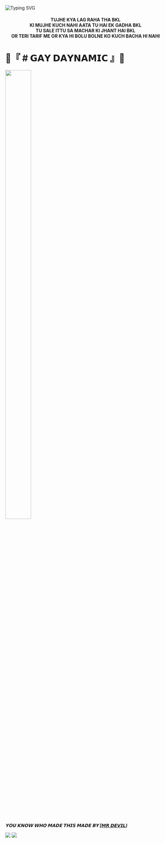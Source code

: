 ![Typing SVG](https://readme-typing-svg.herokuapp.com?font=Fira+Code&weight=600&size=31&duration=4500&pause=1000&color=RED&multiline=true&width=453&height=100&lines=DAYNAMIC+IS+A+GAY)

<h4 align="center">TUJHE KYA LAG RAHA THA BKL <br> KI MUJHE KUCH NAHI AATA TU HAI EK GADHA BKL  <br> TU SALE ITTU SA MACHAR KI JHANT HAI BKL <br> OR TERI TARIF ME OR KYA HI BOLU BOLNE KO KUCH BACHA HI NAHI</h4>

# 🤡『 # 𝗚𝗔𝗬 𝗗𝗔𝗬𝗡𝗔𝗠𝗜𝗖 』🤡
<p align="centre"><img  width="40%" height="60%" img src="https://telegra.ph/file/97f8c15faa85362af1949.jpg" /></p>



_**𝗬𝗢𝗨 𝗞𝗡𝗢𝗪 𝗪𝗛𝗢 𝗠𝗔𝗗𝗘 𝗧𝗛𝗜𝗦 𝗠𝗔𝗗𝗘 𝗕𝗬 [[𝙈𝙍 𝘿𝙀𝙑𝙄𝙇](http://t.me/mrdevil12))**_




<img src="https://user-images.githubusercontent.com/73097560/115834477-dbab4500-a447-11eb-908a-139a6edaec5c.gif"> 
 <img src="https://readme-typing-svg.herokuapp.com?color=255,255,255&width=420&lines=🤡DAYNAMIC+TU+GAY+HAI🤡">
 
